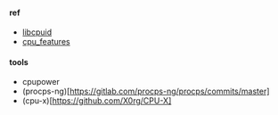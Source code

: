 #### ref
- [libcpuid](https://github.com/anrieff/libcpuid)
- [cpu_features](https://github.com/google/cpu_features/blob/master/cmake/README.md)


#### tools
- cpupower
- (procps-ng)[https://gitlab.com/procps-ng/procps/commits/master]
- (cpu-x)[https://github.com/X0rg/CPU-X]
